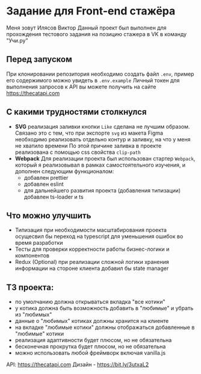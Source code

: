 # Задание для Front-end стажёра
Меня зовут Илясов Виктор
Данный проект был выполнен для прохождения тестового задания на позицию стажера в VK в команду "Учи.ру"

## Перед запуском
При клонировании репозитория необходимо создать файл `.env`, пример его содержимого можно увидеть в `.env.example`
Личный токен для выполнения запросов к API вы можете получить на сайте https://thecatapi.com

## С какими трудностями столкнулся
- **SVG**
реализация заливки кнопки `Like` сделана не лучшим образом. Связано это с тем, что при экспорте `svg` из макета Figma необходимо реализовать отдельно
контур и заливку, на что у меня не хватило времени
По этой причине заливка в проекте реализована с помощью css свойства `clip-path`
- **Webpack**
Для реализации проекта был использован стартер `Webpack`, который я реализовывал в рамках самостоятельного изучения, и дополнен следующим функционалом:
  - добавлен prettier
  - добавлен eslint
  - для дальнейшего развития проекта (добавления типизации) добавлен ts-loader и ts

## Что можно улучшить
- Типизация
при необходимости масштабирования проекта осущесвил бы переход на typescript для уменьшения ошибок во время разработки
- Тесты
для проверки корректности работы бизнес-логики и компонентов
- Redux (Optional)
при реализации сложной логики хранения информации на стороне клиента добавил бы state manager 

## ТЗ проекта:
- по умолчанию должна открываться вкладка "все котики"
- у котика должна быть возможность добавить в "любимые" и убрать из "любимых"
- данные о "любимых" котиках должны хранится на клиенте
- на вкладке "любимые котики" должны отображаться добавленные в "любимые" котики
- реализация адаптивности будет плюсом, но не обязательна
- бесконечная прокрутка будет плюсом, но не обязательна
- можно использовать любой фреймворк включая vanilla.js

API: https://thecatapi.com
Дизайн - https://bit.ly/3utxaL2
